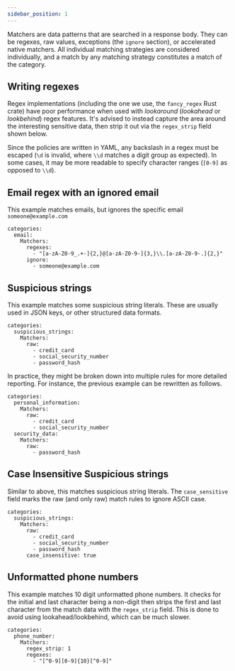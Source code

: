 ```yaml
---
sidebar_position: 1
---
```

Matchers are data patterns that are searched in a response body. They can be regexes, raw values, exceptions (the `ignore` section), or accelerated native matchers. All individual matching strategies are considered individually, and a match by any matching strategy constitutes a match of the category.


## Writing regexes

Regex implementations (including the one we use, the `fancy_regex` Rust crate) have poor performance when used with _lookaround_ (_lookahead_ or _lookbehind_) regex features. It's advised to instead capture the area around the interesting sensitive data, then strip it out via the `regex_strip` field shown below.

Since the policies are written in YAML, any backslash in a regex must be escaped (`\d` is invalid, where `\\d` matches a digit group as expected). In some cases, it may be more readable to specify character ranges (`[0-9]` as opposed to `\\d`).

## Email regex with an ignored email
This example matches emails, but ignores the specific email `someone@example.com`

```
categories:
  email:
    Matchers:
      regexes:
        - "[a-zA-Z0-9_.+-]{2,}@[a-zA-Z0-9-]{3,}\\.[a-zA-Z0-9-.]{2,}"
      ignore:
        - someone@example.com
```

## Suspicious strings
This example matches some suspicious string literals. These are usually used in JSON keys, or other structured data formats.

```
categories:
  suspicious_strings:
    Matchers:
      raw:
        - credit_card
        - social_security_number
        - password_hash
```

In practice, they might be broken down into multiple rules for more detailed reporting. For instance, the previous example can be rewritten as follows.

```
categories:
  personal_information:
    Matchers:
      raw:
        - credit_card
        - social_security_number
  security_data:
    Matchers:
      raw:
        - password_hash
```

## Case Insensitive Suspicious strings
Similar to above, this matches suspicious string literals. The `case_sensitive` field marks the raw (and only raw) match rules to ignore ASCII case.

```
categories:
  suspicious_strings:
    Matchers:
      raw:
        - credit_card
        - social_security_number
        - password_hash
      case_insensitive: true
```

## Unformatted phone numbers
This example matches 10 digit unformatted phone numbers. It checks for the initial and last character being a non-digit then strips the first and last character from the match data with the `regex_strip` field. This is done to avoid using lookahead/lookbehind, which can be much slower.
```
categories:
  phone_number:
    Matchers:
      regex_strip: 1
      regexes:
        - "[^0-9][0-9]{10}[^0-9]"
```
